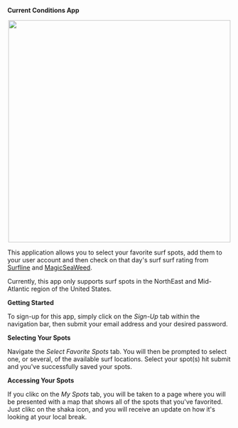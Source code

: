 **Current Conditions App**

<p align="center">
  <img width="500" height="500" src="https://cdn0.iconfinder.com/data/icons/hand-conversation/91/Hand_17-512.png">
</p>

This application allows you to select your favorite surf spots, add them to your user account and then check on that day's surf
surf rating from [Surfline](www.surfline.com) and [MagicSeaWeed](https://www.magicseaweed.com).

Currently, this app only supports surf spots in the NorthEast and Mid-Atlantic region of the United States. 


**Getting Started**

To sign-up for this app, simply click on the _Sign-Up_ tab within the navigation bar, then submit your email address and your desired password.

**Selecting Your Spots**

Navigate the _Select Favorite Spots_ tab. You will then be prompted to select one, or several, of the available surf locations. Select your spot(s) hit submit and you've successfully saved your spots.

**Accessing Your Spots**

If you clikc on the _My Spots_ tab, you will be taken to a page where you will be presented with a map that shows all of the spots that you've favorited. Just clikc on the shaka icon, and you will receive an update on how it's looking at your local break.
